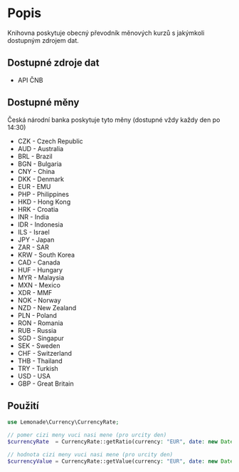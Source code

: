 # Popis
Knihovna poskytuje obecný převodník měnových kurzů s jakýmkoli dostupným zdrojem dat.

## Dostupné zdroje dat
* API ČNB

## Dostupné měny
Česká národní banka poskytuje tyto měny (dostupné vždy každy den po 14:30) 

* CZK - Czech Republic
* AUD - Australia
* BRL - Brazil
* BGN - Bulgaria
* CNY - China
* DKK - Denmark
* EUR - EMU
* PHP - Philippines
* HKD - Hong Kong
* HRK - Croatia
* INR - India
* IDR - Indonesia
* ILS - Israel
* JPY - Japan
* ZAR - SAR
* KRW - South Korea
* CAD - Canada
* HUF - Hungary
* MYR - Malaysia
* MXN - Mexico
* XDR - MMF
* NOK - Norway
* NZD - New Zealand
* PLN - Poland
* RON - Romania
* RUB - Russia
* SGD - Singapur
* SEK - Sweden
* CHF - Switzerland
* THB - Thailand
* TRY - Turkish
* USD - USA
* GBP - Great Britain

## Použití

```php
use Lemonade\Currency\CurrencyRate;

// pomer cizi meny vuci nasi mene (pro urcity den)
$currencyRate  = CurrencyRate::getRatio(currency: "EUR", date: new DateTime());

// hodnota cizi meny vuci nasi mene (pro urcity den)
$currencyValue = CurrencyRate::getValue(currency: "EUR", date: new DateTime());



```

